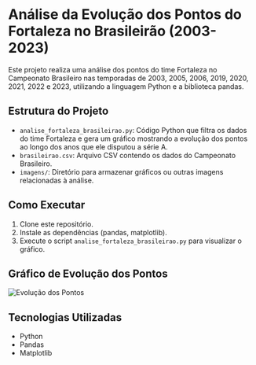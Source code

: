 # Análise da Evolução dos Pontos do Fortaleza no Brasileirão (2003-2023)

Este projeto realiza uma análise dos pontos do time Fortaleza no Campeonato Brasileiro nas temporadas de 2003, 2005, 2006, 2019, 2020, 2021, 2022 e 2023, utilizando a linguagem Python e a biblioteca pandas.

## Estrutura do Projeto
- `analise_fortaleza_brasileirao.py`: Código Python que filtra os dados do time Fortaleza e gera um gráfico mostrando a evolução dos pontos ao longo dos anos que ele disputou a série A.
- `brasileirao.csv`: Arquivo CSV contendo os dados do Campeonato Brasileiro.
- `imagens/`: Diretório para armazenar gráficos ou outras imagens relacionadas à análise.

## Como Executar
1. Clone este repositório.
2. Instale as dependências (pandas, matplotlib).
3. Execute o script `analise_fortaleza_brasileirao.py` para visualizar o gráfico.

## Gráfico de Evolução dos Pontos
![Evolução dos Pontos]("C:\Users\Vinicius\OneDrive\Imagens\download.png")

## Tecnologias Utilizadas
- Python
- Pandas
- Matplotlib

